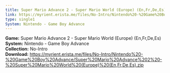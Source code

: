 ```yaml
---
title: Super Mario Advance 2 - Super Mario World (Europe) (En,Fr,De,Es)
link: https://myrient.erista.me/files/No-Intro/Nintendo%20-%20Game%20Boy%20Advance/Super%20Mario%20Advance%202%20-%20Super%20Mario%20World%20(Europe)%20(En,Fr,De,Es).zip
type: single1
System: Nintendo - Game Boy Advance
---
```

<b>Game:</b> Super Mario Advance 2 - Super Mario World (Europe) (En,Fr,De,Es)<br>
<b>System:</b> Nintendo - Game Boy Advance<br>
<b>Collection:</b> No-Intro<br>
<b>Download:</b> https://myrient.erista.me/files/No-Intro/Nintendo%20-%20Game%20Boy%20Advance/Super%20Mario%20Advance%202%20-%20Super%20Mario%20World%20(Europe)%20(En,Fr,De,Es).zip